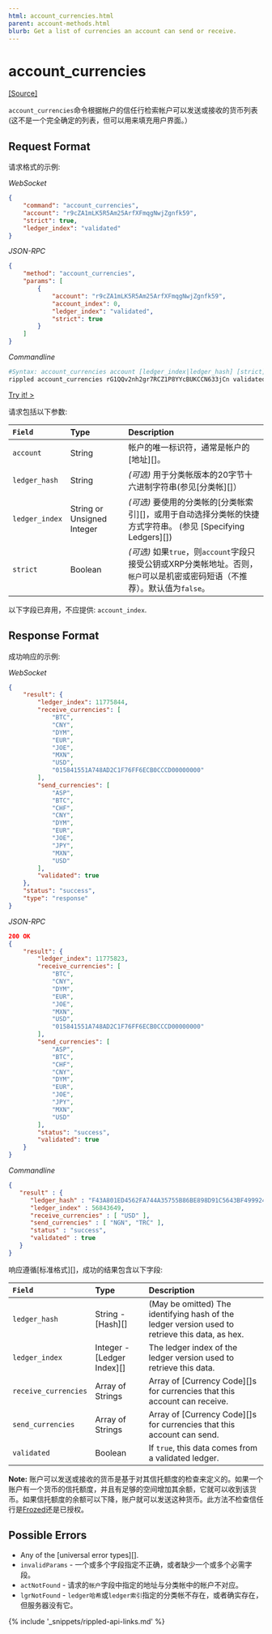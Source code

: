 ```yaml
---
html: account_currencies.html
parent: account-methods.html
blurb: Get a list of currencies an account can send or receive.
---
```

# account_currencies
[[Source]](https://github.com/ripple/rippled/blob/df966a9ac6dd986585ecccb206aff24452e41a30/src/ripple/rpc/handlers/AccountCurrencies.cpp "Source")

`account_currencies`命令根据帐户的信任行检索帐户可以发送或接收的货币列表(这不是一个完全确定的列表，但可以用来填充用户界面。）

## Request Format
请求格式的示例:

<!-- MULTICODE_BLOCK_START -->

*WebSocket*

```json
{
    "command": "account_currencies",
    "account": "r9cZA1mLK5R5Am25ArfXFmqgNwjZgnfk59",
    "strict": true,
    "ledger_index": "validated"
}
```

*JSON-RPC*

```json
{
    "method": "account_currencies",
    "params": [
        {
            "account": "r9cZA1mLK5R5Am25ArfXFmqgNwjZgnfk59",
            "account_index": 0,
            "ledger_index": "validated",
            "strict": true
        }
    ]
}
```

*Commandline*

```sh
#Syntax: account_currencies account [ledger_index|ledger_hash] [strict]
rippled account_currencies rG1QQv2nh2gr7RCZ1P8YYcBUKCCN633jCn validated strict
```

<!-- MULTICODE_BLOCK_END -->

[Try it! >](websocket-api-tool.html#account_currencies)

请求包括以下参数:

| `Field`        | Type                       | Description                    |
|:---------------|:---------------------------|:-------------------------------|
| `account`      | String                     | 帐户的唯一标识符，通常是帐户的[地址][]。|
| `ledger_hash`  | String                     | _(可选)_ 用于分类帐版本的20字节十六进制字符串(参见[分类帐][]） |
| `ledger_index` | String or Unsigned Integer | _(可选)_ 要使用的分类帐的[分类帐索引][]，或用于自动选择分类帐的快捷方式字符串。 (参见 [Specifying Ledgers][]) |
| `strict`       | Boolean                    | _(可选)_ 如果`true`，则`account`字段只接受公钥或XRP分类帐地址。否则，`帐户`可以是机密或密码短语（不推荐）。默认值为`false`。 |

以下字段已弃用，不应提供: `account_index`.

## Response Format

成功响应的示例:

<!-- MULTICODE_BLOCK_START -->

*WebSocket*

```json
{
    "result": {
        "ledger_index": 11775844,
        "receive_currencies": [
            "BTC",
            "CNY",
            "DYM",
            "EUR",
            "JOE",
            "MXN",
            "USD",
            "015841551A748AD2C1F76FF6ECB0CCCD00000000"
        ],
        "send_currencies": [
            "ASP",
            "BTC",
            "CHF",
            "CNY",
            "DYM",
            "EUR",
            "JOE",
            "JPY",
            "MXN",
            "USD"
        ],
        "validated": true
    },
    "status": "success",
    "type": "response"
}
```

*JSON-RPC*

```json
200 OK
{
    "result": {
        "ledger_index": 11775823,
        "receive_currencies": [
            "BTC",
            "CNY",
            "DYM",
            "EUR",
            "JOE",
            "MXN",
            "USD",
            "015841551A748AD2C1F76FF6ECB0CCCD00000000"
        ],
        "send_currencies": [
            "ASP",
            "BTC",
            "CHF",
            "CNY",
            "DYM",
            "EUR",
            "JOE",
            "JPY",
            "MXN",
            "USD"
        ],
        "status": "success",
        "validated": true
    }
}
```

*Commandline*

```json
{
   "result" : {
      "ledger_hash" : "F43A801ED4562FA744A35755B86BE898D91C5643BF499924EA3C69491B8C28D1",
      "ledger_index" : 56843649,
      "receive_currencies" : [ "USD" ],
      "send_currencies" : [ "NGN", "TRC" ],
      "status" : "success",
      "validated" : true
   }
}
```

<!-- MULTICODE_BLOCK_END -->

响应遵循[标准格式][]，成功的结果包含以下字段:

| `Field`              | Type                       | Description              |
|:---------------------|:---------------------------|:-------------------------|
| `ledger_hash`        | String - [Hash][]          | (May be omitted) The identifying hash of the ledger version used to retrieve this data, as hex. |
| `ledger_index`       | Integer - [Ledger Index][] | The ledger index of the ledger version used to retrieve this data. |
| `receive_currencies` | Array of Strings           | Array of [Currency Code][]s for currencies that this account can receive. |
| `send_currencies`    | Array of Strings           | Array of [Currency Code][]s for currencies that this account can send. |
| `validated`          | Boolean                    | If `true`, this data comes from a validated ledger. |

**Note:** 账户可以发送或接收的货币是基于对其信托额度的检查来定义的。如果一个账户有一个货币的信托额度，并且有足够的空间增加其余额，它就可以收到该货币。如果信托额度的余额可以下降，账户就可以发送这种货币。此方法不检查信任行是[Frozed](freezes.html)还是已授权。

## Possible Errors

* Any of the [universal error types][].
* `invalidParams` - 一个或多个字段指定不正确，或者缺少一个或多个必需字段。
* `actNotFound` - 请求的`帐户`字段中指定的地址与分类帐中的帐户不对应。
* `lgrNotFound` - `ledger哈希`或`ledger索引`指定的分类帐不存在，或者确实存在，但服务器没有它。


{% include '_snippets/rippled-api-links.md' %}
